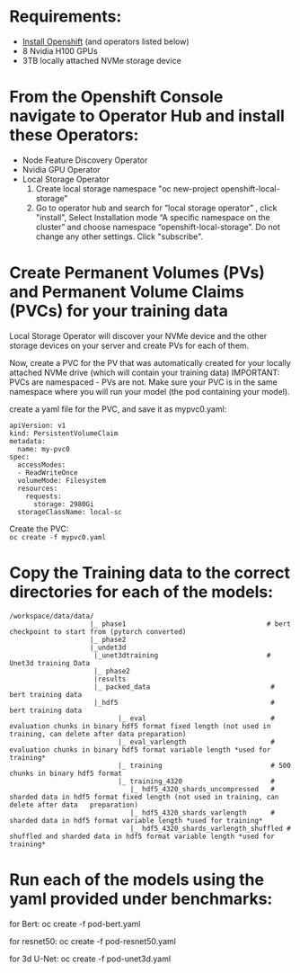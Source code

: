 # Requirements:  
*  [Install Openshift](https://access.redhat.com/documentation/en-us/openshift_container_platform/4.13/html/installing/index) (and operators listed below)
*  8 Nvidia H100 GPUs
*  3TB locally attached NVMe storage device

# From the Openshift Console navigate to Operator Hub and install these Operators:
*  Node Feature Discovery Operator
*  Nvidia GPU Operator
*  Local Storage Operator
    1)  Create local storage namespace
    "oc new-project openshift-local-storage"
    2) Go to operator hub and search for “local storage operator” , click "install", 
    Select Installation mode “A specific namespace on the cluster” and choose namespace “openshift-local-storage”. 
    Do not change any other settings. Click "subscribe".

# Create Permanent Volumes (PVs) and Permanent Volume Claims (PVCs) for your training data

Local Storage Operator will discover your NVMe device and the other storage devices on your server and create PVs for each of them.

Now, create a PVC for the PV that was automatically created for your locally attached NVMe drive (which will contain your training data)
IMPORTANT: PVCs are namespaced - PVs are not. Make sure your PVC is in the same namespace where you will run your model (the pod containing your model). 

create a yaml file for the PVC, and save it as mypvc0.yaml: 
```
apiVersion: v1
kind: PersistentVolumeClaim
metadata:
  name: my-pvc0
spec:
  accessModes:
  - ReadWriteOnce
  volumeMode: Filesystem
  resources:
    requests:
      storage: 2980Gi
  storageClassName: local-sc
```

Create the PVC:    
```oc create -f mypvc0.yaml```

# Copy the Training data to the correct directories for each of the models: 
```
/workspace/data/data/     
                    |_ phase1                                   # bert checkpoint to start from (pytorch converted)  
                    |_ phase2    
                    |_undet3d                                  
                     |_unet3dtraining                           # Unet3d training Data
                     |_ phase2    
                     |results    
                     |_ packed_data                              # bert training data   
                     |_hdf5                                      # bert training data 
                           |_ eval                               # evaluation chunks in binary hdf5 format fixed length (not used in training, can delete after data preparation)      
                           |_ eval_varlength                     # evaluation chunks in binary hdf5 format variable length *used for training*    
                           |_ training                           # 500 chunks in binary hdf5 format     
                           |_ training_4320                      #     
                              |_ hdf5_4320_shards_uncompressed   # sharded data in hdf5 format fixed length (not used in training, can delete after data   preparation)    
                              |_ hdf5_4320_shards_varlength      # sharded data in hdf5 format variable length *used for training*    
                              |_ hdf5_4320_shards_varlength_shuffled # shuffled and sharded data in hdf5 format variable length *used for training*    

```

# Run each of the models using the yaml provided under benchmarks: 

for Bert:
oc create -f pod-bert.yaml

for resnet50:
oc create -f pod-resnet50.yaml

for 3d U-Net:
oc create -f pod-unet3d.yaml 






